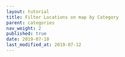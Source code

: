 ```yaml
---
layout: tutorial
title: Filter Locations on map by Category
parent: categories
nav_weight: 2
published: true
date: 2019-07-10
last_modified_at: 2019-07-12
---
```

